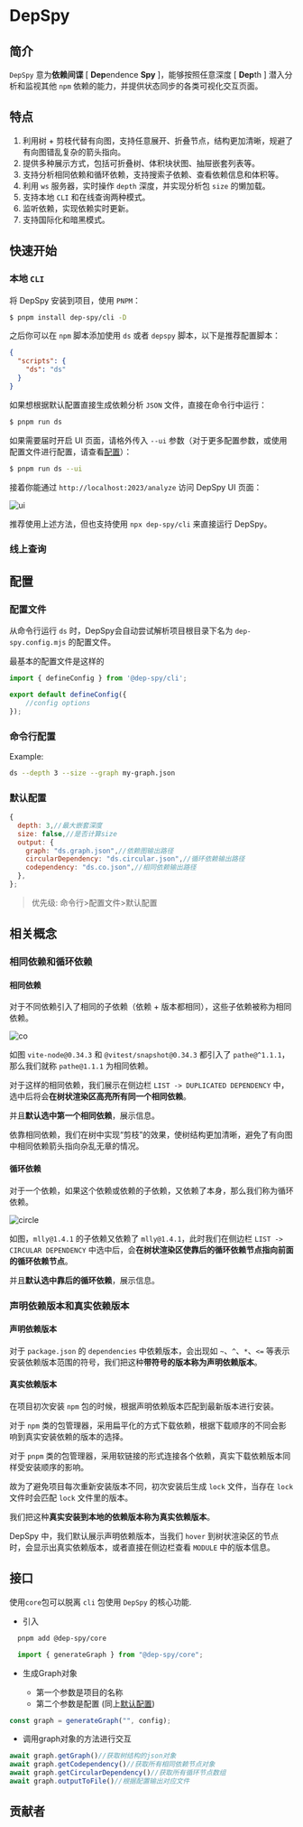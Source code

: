 # DepSpy

## 简介

`DepSpy` 意为**依赖间谍** [ **Dep**endence **Spy** ]，能够按照任意深度 [ **Dep**th ] 潜入分析和监视其他 `npm` 依赖的能力，并提供状态同步的各类可视化交互页面。

## 特点

1. 利用树 + 剪枝代替有向图，支持任意展开、折叠节点，结构更加清晰，规避了有向图错乱复杂的箭头指向。
2. 提供多种展示方式，包括可折叠树、体积块状图、抽屉嵌套列表等。
3. 支持分析相同依赖和循环依赖，支持搜索子依赖、查看依赖信息和体积等。
4. 利用 `ws` 服务器，实时操作 `depth` 深度，并实现分析包 `size` 的懒加载。
5. 支持本地 `CLI` 和在线查询两种模式。
6. 监听依赖，实现依赖实时更新。
7. 支持国际化和暗黑模式。

## 快速开始

### 本地 `CLI`

将 DepSpy 安装到项目，使用 `PNPM`：

```bash
$ pnpm install dep-spy/cli -D
```

之后你可以在 `npm` 脚本添加使用 `ds` 或者 `depspy` 脚本，以下是推荐配置脚本：

```json
{
  "scripts": {
    "ds": "ds"
  }
}
```

如果想根据默认配置直接生成依赖分析 `JSON` 文件，直接在命令行中运行：

```bash
$ pnpm run ds
```

如果需要届时开启 UI 页面，请格外传入 `--ui` 参数（对于更多配置参数，或使用配置文件进行配置，请查看[配置](#配置)）：

```bash
$ pnpm run ds --ui
```

接着你能通过 `http://localhost:2023/analyze` 访问 DepSpy UI 页面：

![ui](https://cheerioinf-img.oss-cn-beijing.aliyuncs.com/img/image-20230828225639712%202.png)

推荐使用上述方法，但也支持使用 `npx dep-spy/cli` 来直接运行 DepSpy。

### 线上查询

## 配置

### 配置文件

从命令行运行 `ds` 时，DepSpy会自动尝试解析项目根目录下名为 `dep-spy.config.mjs` 的配置文件。

最基本的配置文件是这样的

```javascript
import { defineConfig } from '@dep-spy/cli';

export default defineConfig({
    //config options
});
```

### 命令行配置

Example:

```bash
ds --depth 3 --size --graph my-graph.json
```

### 默认配置

```javascript
{
  depth: 3,//最大嵌套深度
  size: false,//是否计算size
  output: {
    graph: "ds.graph.json",//依赖图输出路径
    circularDependency: "ds.circular.json",//循环依赖输出路径
    codependency: "ds.co.json",//相同依赖输出路径
  },
};
```

> 优先级: 命令行>配置文件>默认配置

## 相关概念

### 相同依赖和循环依赖

#### 相同依赖

对于不同依赖引入了相同的子依赖（依赖 + 版本都相同），这些子依赖被称为相同依赖。

![co](https://cheerioinf-img.oss-cn-beijing.aliyuncs.com/img/image-20230828230956388.png)

如图 `vite-node@0.34.3` 和 `@vitest/snapshot@0.34.3` 都引入了 `pathe@^1.1.1`，那么我们就称 `pathe@1.1.1` 为相同依赖。

对于这样的相同依赖，我们展示在侧边栏 `LIST -> DUPLICATED DEPENDENCY` 中，选中后将会**在树状渲染区高亮所有同一个相同依赖**。

并且**默认选中第一个相同依赖**，展示信息。

依靠相同依赖，我们在树中实现“剪枝”的效果，使树结构更加清晰，避免了有向图中相同依赖箭头指向杂乱无章的情况。

#### 循环依赖

对于一个依赖，如果这个依赖或依赖的子依赖，又依赖了本身，那么我们称为循环依赖。

![circle](https://cheerioinf-img.oss-cn-beijing.aliyuncs.com/img/image-20230828231818539.png)

如图，`mlly@1.4.1` 的子依赖又依赖了 `mlly@1.4.1`，此时我们在侧边栏 `LIST -> CIRCULAR DEPENDENCY` 中选中后，会**在树状渲染区使靠后的循环依赖节点指向前面的循环依赖节点**。

并且**默认选中靠后的循环依赖**，展示信息。

### 声明依赖版本和真实依赖版本

#### 声明依赖版本

对于 `package.json` 的 `dependencies` 中依赖版本，会出现如 `~`、`^`、`*`、`<=` 等表示安装依赖版本范围的符号，我们把这种**带符号的版本称为声明依赖版本**。

#### 真实依赖版本

在项目初次安装 `npm` 包的时候，根据声明依赖版本匹配到最新版本进行安装。

对于 `npm` 类的包管理器，采用扁平化的方式下载依赖，根据下载顺序的不同会影响到真实安装依赖的版本的选择。

对于 `pnpm` 类的包管理器，采用软链接的形式连接各个依赖，真实下载依赖版本同样受安装顺序的影响。

故为了避免项目每次重新安装版本不同，初次安装后生成 `lock` 文件，当存在 `lock` 文件时会匹配 `lock` 文件里的版本。

我们把这种**真实安装到本地的依赖版本称为真实依赖版本**。

DepSpy 中，我们默认展示声明依赖版本，当我们 `hover` 到树状渲染区的节点时，会显示出真实依赖版本，或者直接在侧边栏查看 `MODULE` 中的版本信息。

## 接口

使用`core`包可以脱离 `cli` 包使用 `DepSpy` 的核心功能.

- 引入

```bash
  pnpm add @dep-spy/core
```

```javascript
  import { generateGraph } from "@dep-spy/core";
```

- 生成Graph对象

  - 第一个参数是项目的名称
  - 第二个参数是配置 (同上[默认配置](#默认配置))

```javascript
const graph = generateGraph("", config);
```

- 调用graph对象的方法进行交互

```javascript
await graph.getGraph()//获取树结构的json对象
await graph.getCodependency()//获取所有相同依赖节点对象
await graph.getCircularDependency()//获取所有循环节点数组
await graph.outputToFile()//根据配置输出对应文件
```

## 贡献者

